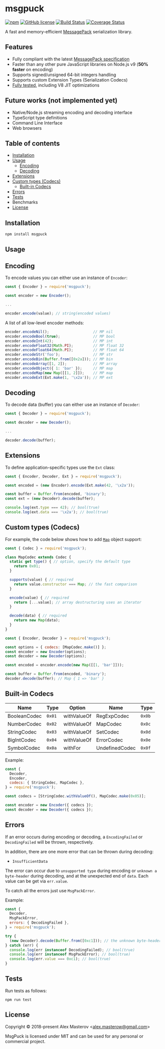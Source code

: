 # msgpuck

[![npm](https://img.shields.io/npm/v/msgpuck.svg)](https://www.npmjs.com/package/msgpuck)
[![GitHub license](https://img.shields.io/badge/license-MIT-blue.svg)](LICENSE)
[![Build Status](https://travis-ci.org/AlexMasterov/msgpuck.js.svg)](https://travis-ci.org/AlexMasterov/msgpuck.js)
[![Coverage Status](https://coveralls.io/repos/github/AlexMasterov/msgpuck.js/badge.svg?branch=master)](https://coveralls.io/github/AlexMasterov/msgpuck.js?branch=master)

A fast and memory-efficient [MessagePack](https://msgpack.org) serialization library.

## Features

* Fully compliant with the latest [MessagePack specification](https://github.com/msgpack/msgpack/blob/master/spec.md#messagepack-specification)
* Faster than any other pure JavaScript libraries on Node.js v9 (**50% faster** on encoding)
* Supports signed/unsigned 64-bit integers handling
* Supports custom Extension Types (Serialization Codecs)
* [Fully tested](https://travis-ci.org/AlexMasterov/msgpuck.js), including V8 JIT optimizations

## Future works (not implemented yet)

* Native/Node.js streaming encoding and decoding interface
* TypeScript type definitions
* Command Line Interface
* Web browsers

## Table of contents

* [Installation](#installation)
* [Usage](#usage)
  * [Encoding](#encoding)
  * [Decoding](#decoding)
* [Extensions](#extensions)
* [Custom types (Codecs)](#custom-types-codecs)
  * [Built-in Codecs](#built-in-codecs)
* [Errors](#errors)
* [Tests](#tests)
* Benchmarks
* [License](#license)

## Installation

```
npm install msgpuck
```

## Usage
## Encoding
To encode values you can either use an instance of `Encoder`:
```javascript
const { Encoder } = require('msgpuck');

const encoder = new Encoder();

...

encoder.encode(value); // string(encoded values)
```
A list of all low-level encoder methods:
```javascript
encoder.encodeNil();                    // MP nil
encoder.encodeBool(true);               // MP bool
encoder.encodeInt(42);                  // MP int
encoder.encodeFloat32(Math.PI);         // MP float 32
encoder.encodeFloat64(Math.PI);         // MP float 64
encoder.encodeStr('foo');               // MP str
encoder.encodeBin(Buffer.from([0x2a])); // MP bin
encoder.encodeArray([1, 2]);            // MP array
encoder.encodeObject({ 1: 'bar' });     // MP map
encoder.encodeMap(new Map([[1, 2]]);    // MP map
encoder.encodeExt(Ext.make(1, '\x2a')); // MP ext
```
## Decoding
To decode data (buffer) you can either use an instance of `Decoder`:
```javascript
const { Decoder } = require('msgpuck');

const decoder = new Decoder();

...

decoder.decode(buffer);
```

## Extensions
To define application-specific types use the `Ext` class:

```javascript
const { Encoder, Decoder, Ext } = require('msgpuck');

const encoded = (new Encoder).encode(Ext.make(42, '\x2a'));

const buffer = Buffer.from(encoded, 'binary');
const ext = (new Decoder).decode(buffer);

console.log(ext.type === 42); // bool(true)
console.log(ext.data === '\x2a'); // bool(true)
```

## Custom types (Codecs)
For example, the code below shows how to add
[`Map`](https://developer.mozilla.org/en-US/docs/Web/JavaScript/Reference/Global_Objects/Map) object support:
```javascript
const { Codec } = require('msgpuck');

class MapCodec extends Codec {
  static get type() { // option, specify the default type
    return 0x01;
  }

  supports(value) { // required
    return value.constructor === Map; // the fast comparison
  }

  encode(value) { // required
    return [...value]; // array destructuring uses an iterator
  }

  decode(data) { // required
    return new Map(data);
  }
}
```
```javascript
const { Encoder, Decoder } = require('msgpuck');

const options = { codecs: [MapCodec.make()] };
const encoder = new Encoder(options);
const decoder = new Decoder(options);

const encoded = encoder.encode(new Map([[1, 'bar']]));

const buffer = Buffer.from(encoded, 'binary');
decoder.decode(buffer); // Map { 1 => 'bar' }
```

## Built-in Codecs

 Name              | Type           | Option      | Name             | Type   |
-------------------|----------------|-------------|------------------|--------|
BooleanCodec       | `0x01`         | withValueOf | RegExpCodec      | `0x0b` |
NumberCodec        | `0x02`         | withValueOf | MapCodec         | `0x0c` |
StringCodec        | `0x03`         | withValueOf | SetCodec         | `0x0d` |
BigIntCodec        | `0x04`         | withValueOf | ErrorCodec       | `0x0e` |
SymbolCodec        | `0x0a`         | withFor     | UndefinedCodec   | `0x0f` |

Example:
```javascript
const {
  Decoder,
  Encoder,
  codecs: { StringCodec, MapCodec },
} = require('msgpuck');

const codecs = [StringCodec.withValueOf(), MapCodec.make(0x05)];

const encoder = new Encoder({ codecs });
const decoder = new Decoder({ codecs });
```

## Errors
If an error occurs during encoding or decoding, a `EncodingFailed` or `DecodingFailed` will be thrown, respectively.

In addition, there are one more error that can be thrown during decoding:
* `InsufficientData`

The error can occur due to `unsupported type` during encoding or `unknown a byte-header` during decoding, and at the
unexpected end of `data`. Each value can be get via `err.value`.

To catch all the errors just use `MsgPackError`.

Example:

```javascript
const {
  Decoder,
  MsgPackError,
  errors: { DecodingFailed },
} = require('msgpuck');

try {
  (new Decoder).decode(Buffer.from([0xc1])); // the unknown byte-header
} catch (err) {
  console.log(err instanceof DecodingFailed); // bool(true)
  console.log(err instanceof MsgPackError); // bool(true)
  console.log(err.value === 0xc1); // bool(true)
}
```

## Tests
Run tests as follows:

```
npm run test
```

## License
Copyright &#169; 2018-present Alex Masterov &lt;alex.masterow@gmail.com&gt;

MsgPuck is licensed under MIT and can be used for any personal or commercial project.
